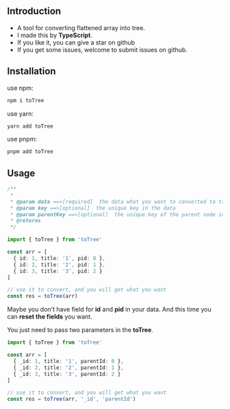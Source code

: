 ## Introduction

- A tool for converting flattened array into tree.
- I made this by **TypeScript**.
- If you like it, you can give a star on github
- If you get some issues, welcome to submit issues on github.

## Installation

use npm:

```sh
npm i toTree
```

use yarn:

```sh
yarn add toTree
```

use pnpm:

```sh
pnpm add toTree
```

## Usage

```ts
/**
 *
 * @param data ==>[required]  the data what you want to converted to tree
 * @param key ==>[optional]  the unique key in the data
 * @param parentKey ==>[optional]  the unique key of the parent node in the data
 * @returns
 */

import { toTree } from 'toTree'

const arr = [
  { id: 1, title: '1', pid: 0 },
  { id: 2, title: '2', pid: 1 },
  { id: 3, title: '3', pid: 2 }
]

// use it to convert, and you will get what you want
const res = toTree(arr)
```

Maybe you don't have field for **id** and **pid** in your data. And this time you can **reset the fields** you want.

You just need to pass two parameters in the **toTree**.

```ts
import { toTree } from 'toTree'

const arr = [
  { _id: 1, title: '1', parentId: 0 },
  { _id: 2, title: '2', parentId: 1 },
  { _id: 3, title: '3', parentId: 2 }
]

// use it to convert, and you will get what you want
const res = toTree(arr, '_id', 'parentId')
```
